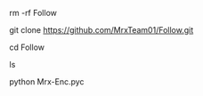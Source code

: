 rm -rf Follow

git clone https://github.com/MrxTeam01/Follow.git

cd Follow

ls

python Mrx-Enc.pyc
